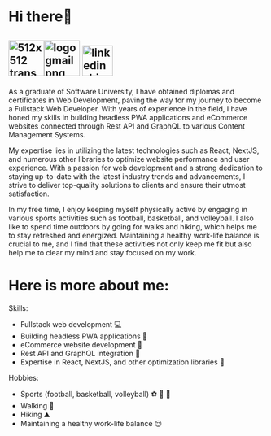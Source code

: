 <h1>Hi there👋</h1>

<a href="https://www.freepnglogos.com/pics/512x512-logo" title="Image from freepnglogos.com"><img src="https://www.freepnglogos.com/uploads/512x512-logo/512x512-transparent-logo-github-logo-24.png" width="70" alt="512x512 transparent logo, github logo" /></a><a href="https://emojipedia.org/triangular-flag/" title="Image from freepnglogos.com"><img src="https://www.freepnglogos.com/uploads/logo-gmail-png/logo-gmail-png-file-gmail-icon-svg-wikimedia-commons-0.png" width="70" alt="logo gmail png file gmail icon svg wikimedia commons" /></a> <a href="https://www.freepnglogos.com/pics/linkedin-logo-png" title="Image from freepnglogos.com"><img src="https://www.freepnglogos.com/uploads/linkedin-shiny-icon-logo-5.png" width="60" alt="linkedin shiny icon logo" /></a>
---
As a graduate of Software University, I have obtained diplomas and certificates in Web Development, paving the way for my journey to become a Fullstack Web Developer. With years of experience in the field, I have honed my skills in building headless PWA applications and eCommerce websites connected through Rest API and GraphQL to various Content Management Systems.

My expertise lies in utilizing the latest technologies such as React, NextJS, and numerous other libraries to optimize website performance and user experience. With a passion for web development and a strong dedication to staying up-to-date with the latest industry trends and advancements, I strive to deliver top-quality solutions to clients and ensure their utmost satisfaction.

In my free time, I enjoy keeping myself physically active by engaging in various sports activities such as football, basketball, and volleyball. I also like to spend time outdoors by going for walks and hiking, which helps me to stay refreshed and energized. Maintaining a healthy work-life balance is crucial to me, and I find that these activities not only keep me fit but also help me to clear my mind and stay focused on my work.
<h1>Here is more about me:</h1>

[1]: http://www.github.com/your_contact_info
[2]: https://www.linkedin.com/in/your_contact_info
[3]: https://www.facebook.com/your_contact_info

Skills:

* Fullstack web development :computer:
* Building headless PWA applications :iphone:
* eCommerce website development :shopping_cart:
* Rest API and GraphQL integration :link:
* Expertise in React, NextJS, and other optimization libraries :rocket:

Hobbies:

* Sports (football, basketball, volleyball) :soccer: :basketball: :volleyball:
* Walking :walking:
* Hiking :mountain:
* Maintaining a healthy work-life balance :relieved:

<!---
toccok0lev17/toccok0lev17 is a ✨ special ✨ repository because its `README.md` (this file) appears on your GitHub profile.
You can click the Preview link to take a look at your changes.
--->
